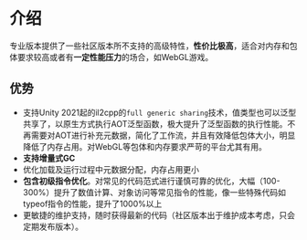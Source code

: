 # 介绍

专业版本提供了一些社区版本所不支持的高级特性，**性价比极高**，适合对内存和包体要求较高或者有**一定性能压力**的场合，如WebGL游戏。


## 优势

- 支持Unity 2021起的il2cpp的`full generic sharing`技术，值类型也可以泛型共享了，以原生方式执行AOT泛型函数，极大提升了泛型函数的执行性能。不再需要对AOT进行补充元数据，简化了工作流，并且有效降低包体大小，明显降低了内存占用。对WebGL等包体和内存要求严苛的平台尤其有用。
- **支持增量式GC**
- 优化加载及运行过程中元数据分配，内存占用更小
- **包含初级指令优化**。对常见的代码范式进行谨慎可靠的优化，大幅（100-300%）提升了数值计算、对象访问等常见指令的性能，像一些特殊代码如typeof指令的性能，提升了1000%以上
- 更敏捷的维护支持，随时获得最新的代码（社区版本出于维护成本考虑，只会定期发布版本）。


